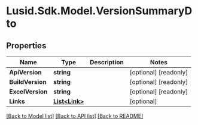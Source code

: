 # Lusid.Sdk.Model.VersionSummaryDto
## Properties

Name | Type | Description | Notes
------------ | ------------- | ------------- | -------------
**ApiVersion** | **string** |  | [optional] [readonly] 
**BuildVersion** | **string** |  | [optional] [readonly] 
**ExcelVersion** | **string** |  | [optional] [readonly] 
**Links** | [**List&lt;Link&gt;**](Link.md) |  | [optional] 

[[Back to Model list]](../README.md#documentation-for-models) [[Back to API list]](../README.md#documentation-for-api-endpoints) [[Back to README]](../README.md)

